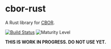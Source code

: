 # cbor-rust

A Rust library for [CBOR](https://tools.ietf.org/html/rfc7049).

[![Build Status](https://travis-ci.org/franziskuskiefer/cbor-rust.svg?branch=master)](https://travis-ci.org/franziskuskiefer/cbor-rust/)
![Maturity Level](https://img.shields.io/badge/maturity-alpha-red.svg)

**THIS IS WORK IN PROGRESS. DO NOT USE YET.**

